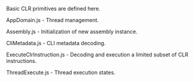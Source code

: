 Basic CLR primitives are defined here.

AppDomain.js - Thread management.

Assembly.js - Initialization of new assembly instance.

CliMetadata.js - CLI metadata decoding.

ExecuteClrInstruction.js - Decoding and execution a limited subset of CLR instructions.

ThreadExecute.js - Thread execution states.

